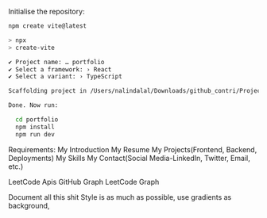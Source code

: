 Initialise the repository:

```bash
npm create vite@latest

> npx
> create-vite

✔ Project name: … portfolio
✔ Select a framework: › React
✔ Select a variant: › TypeScript

Scaffolding project in /Users/nalindalal/Downloads/github_contri/Projects/Web/portfolio...

Done. Now run:

  cd portfolio
  npm install
  npm run dev

```

Requirements:
My Introduction
My Resume
My Projects(Frontend, Backend, Deployments)
My Skills
My Contact(Social Media-LinkedIn, Twitter, Email, etc.)

LeetCode Apis
GitHub Graph
LeetCode Graph

Document all this shit
Style is as much as possible, use gradients as background,

